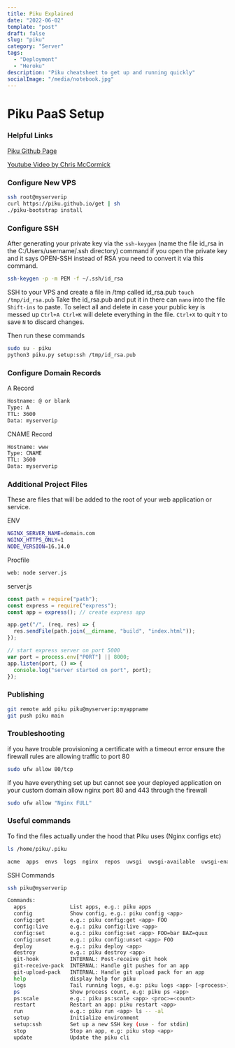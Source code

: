 ```yaml
---
title: Piku Explained
date: "2022-06-02"
template: "post"
draft: false
slug: "piku"
category: "Server"
tags:
  - "Deployment"
  - "Heroku"
description: "Piku cheatsheet to get up and running quickly"
socialImage: "/media/notebook.jpg"
---
```


# Piku PaaS Setup

### Helpful Links

[Piku Github Page](https://github.com/piku/piku)

[Youtube Video by Chris McCormick](https://www.youtube.com/watch?v=ec-GoDukHWk)

### Configure New VPS

```bash
ssh root@myserverip
curl https://piku.github.io/get | sh
./piku-bootstrap install
```

### Configure SSH

After generating your private key via the `ssh-keygen` (name the file id_rsa in the C:/Users/username/.ssh directory) command
if you open the private key and it says OPEN-SSH instead of RSA you need to convert it via this command.

```bash
ssh-keygen -p -m PEM -f ~/.ssh/id_rsa
```

SSH to your VPS and create a file in /tmp called id_rsa.pub `touch /tmp/id_rsa.pub` Take the id_rsa.pub and put it in there
can `nano` into the file `Shift-ins` to paste. To select all and delete in case your public key is messed up `Ctrl+A Ctrl+K` will delete
everything in the file. `Ctrl+X` to quit `Y` to save `N` to discard changes.

Then run these commands

```bash
sudo su - piku
python3 piku.py setup:ssh /tmp/id_rsa.pub
```

### Configure Domain Records

A Record

```bash
Hostname: @ or blank
Type: A
TTL: 3600
Data: myserverip
```

CNAME Record

```bash
Hostname: www
Type: CNAME
TTL: 3600
Data: myserverip
```

### Additional Project Files

These are files that will be added to the root of your web application or service.

ENV

```bash
NGINX_SERVER_NAME=domain.com
NGINX_HTTPS_ONLY=1
NODE_VERSION=16.14.0
```

Procfile

```bash
web: node server.js
```

server.js

```javascript
const path = require("path");
const express = require("express");
const app = express(); // create express app

app.get("/", (req, res) => {
  res.sendFile(path.join(__dirname, "build", "index.html"));
});

// start express server on port 5000
var port = process.env["PORT"] || 8000;
app.listen(port, () => {
  console.log("server started on port", port);
});
```

### Publishing

```bash
git remote add piku piku@myserverip:myappname
git push piku main
```

### Troubleshooting

if you have trouble provisioning a certificate with a timeout error ensure the firewall rules are allowing traffic to port 80

```bash
sudo ufw allow 80/tcp
```

if you have everything set up but cannot see your deployed application on your custom domain allow nginx port 80 and 443 through the firewall

```bash
sudo ufw allow "Nginx FULL"
```

### Useful commands

To find the files actually under the hood that Piku uses (Nginx configs etc)

```bash
ls /home/piku/.piku

acme  apps  envs  logs  nginx  repos  uwsgi  uwsgi-available  uwsgi-enabled
```

SSH Commands

```bash
ssh piku@myserverip

Commands:
  apps              List apps, e.g.: piku apps
  config            Show config, e.g.: piku config <app>
  config:get        e.g.: piku config:get <app> FOO
  config:live       e.g.: piku config:live <app>
  config:set        e.g.: piku config:set <app> FOO=bar BAZ=quux
  config:unset      e.g.: piku config:unset <app> FOO
  deploy            e.g.: piku deploy <app>
  destroy           e.g.: piku destroy <app>
  git-hook          INTERNAL: Post-receive git hook
  git-receive-pack  INTERNAL: Handle git pushes for an app
  git-upload-pack   INTERNAL: Handle git upload pack for an app
  help              display help for piku
  logs              Tail running logs, e.g: piku logs <app> [<process>]
  ps                Show process count, e.g: piku ps <app>
  ps:scale          e.g.: piku ps:scale <app> <proc>=<count>
  restart           Restart an app: piku restart <app>
  run               e.g.: piku run <app> ls -- -al
  setup             Initialize environment
  setup:ssh         Set up a new SSH key (use - for stdin)
  stop              Stop an app, e.g: piku stop <app>
  update            Update the piku cli

```
